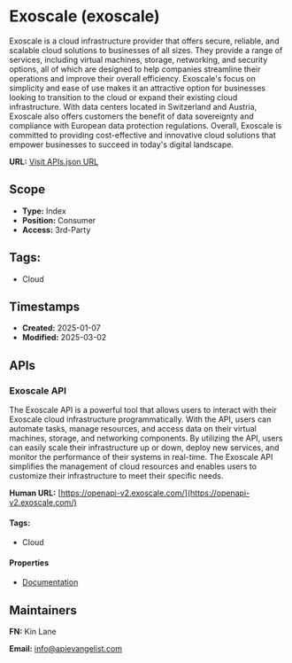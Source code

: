 # Exoscale (exoscale)
Exoscale is a cloud infrastructure provider that offers secure, reliable, and scalable cloud solutions to businesses of all sizes. They provide a range of services, including virtual machines, storage, networking, and security options, all of which are designed to help companies streamline their operations and improve their overall efficiency. Exoscale's focus on simplicity and ease of use makes it an attractive option for businesses looking to transition to the cloud or expand their existing cloud infrastructure. With data centers located in Switzerland and Austria, Exoscale also offers customers the benefit of data sovereignty and compliance with European data protection regulations. Overall, Exoscale is committed to providing cost-effective and innovative cloud solutions that empower businesses to succeed in today's digital landscape.

**URL:** [Visit APIs.json URL](https://raw.githubusercontent.com/api-evangelist/exoscale/refs/heads/main/apis.yml)

## Scope

- **Type:** Index 
- **Position:** Consumer 
- **Access:** 3rd-Party 

## Tags:

 - Cloud

## Timestamps

- **Created:** 2025-01-07 
- **Modified:** 2025-03-02 

## APIs

### Exoscale API
The Exoscale API is a powerful tool that allows users to interact with their Exoscale cloud infrastructure programmatically. With the API, users can automate tasks, manage resources, and access data on their virtual machines, storage, and networking components. By utilizing the API, users can easily scale their infrastructure up or down, deploy new services, and monitor the performance of their systems in real-time. The Exoscale API simplifies the management of cloud resources and enables users to customize their infrastructure to meet their specific needs.

**Human URL:** [https://openapi-v2.exoscale.com/](https://openapi-v2.exoscale.com/)


#### Tags:

 - Cloud

#### Properties

- [Documentation](https://openapi-v2.exoscale.com/)

## Maintainers

**FN:** Kin Lane

**Email:** info@apievangelist.com

